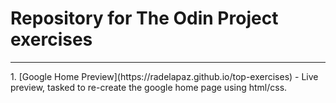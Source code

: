 <h1>Repository for The Odin Project exercises </h1>
<hr> 
1. [Google Home Preview](https://radelapaz.github.io/top-exercises)
 - Live preview, tasked to re-create the google home page using html/css.
